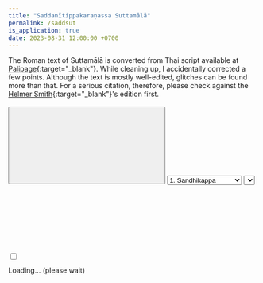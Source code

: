 ```yaml
---
title: "Saddanītippakaraṇassa Suttamālā"
permalink: /saddsut
is_application: true
date: 2023-08-31 12:00:00 +0700
---
```


The Roman text of Suttamālā is converted from Thai script available at [Palipage](https://sites.google.com/view/palipage){:target="\_blank"}. While cleaning up, I accidentally corrected a few points. Although the text is mostly well-edited, glitches can be found more than that. For a serious citation, therefore, please check against the [Helmer Smith](https://archive.org/details/SaddanitiAggavamsasPaliGrammar03){:target="\_blank"}'s edition first.

<div id="toolbar" style="padding-bottom:10px;padding-top:3px;z-index:10;">
<span class="toolbarbg">
<button onClick="bcUtil.toggleToolBar(saddsutReader);"><svg class="icon"><use xlink:href="/assets/fontawesome/custom.svg#window-maximize"></use></svg></button>
<select id="chapterselector" onChange="saddsutReader.goChapter();">
<option value="1">1. Sandhikappa</option>
<option value="2">2. Nāmakappa</option>
<option value="3">3. Kārakakappa</option>
<option value="4">4. Samāsakappa</option>
<option value="5">5. Taddhitakappa</option>
<option value="6">6. Ākhyātakappa</option>
<option value="7">7. Kitakappa</option>
<option value="8">8. Catupadavibhāga</option>
<option value="9">9. Pāḷinayādisaṅgaha</option>
</select>
<select id="suttaselector" title="Sutta number to go" onChange="saddsutReader.goSutta();"></select>
<label for="onlyformulas" title="Show only sutta heads"><input type="checkbox" id="onlyformulas" onClick="saddsutReader.updateDisplay();"><svg class="icon"><use xlink:href="/assets/fontawesome/custom.svg#heading"></use></svg></label>
</span>
</div>
<div id="textdisplay" class="textdisplay">Loading... (please wait)</div>
<script src="/assets/js/saddsutreader.js"></script>
<script src="/assets/js/pako_inflate.min.js"></script>
<script>
saddsutReader.util = bcUtil;
saddsutReader.loadText();
</script>

